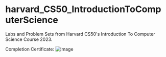 # harvard_CS50_IntroductionToComputerScience
Labs and Problem Sets from Harvard CS50's Introduction To Computer Science Course 2023.

Completion Certificate:
![image](https://github.com/ShreyaKhanvilkar/harvard_CS50_IntroductionToComputerScience/assets/131799843/93c819ca-5e68-42ed-a096-dd126a0f9bff)
